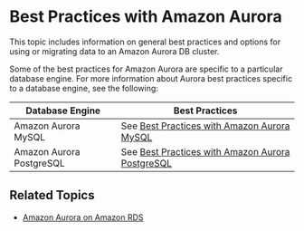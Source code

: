 # Best Practices with Amazon Aurora<a name="Aurora.BestPractices"></a>

This topic includes information on general best practices and options for using or migrating data to an Amazon Aurora DB cluster\.

Some of the best practices for Amazon Aurora are specific to a particular database engine\. For more information about Aurora best practices specific to a database engine, see the following:


| Database Engine | Best Practices | 
| --- | --- | 
|  Amazon Aurora MySQL  |  See [Best Practices with Amazon Aurora MySQL](AuroraMySQL.BestPractices.md)  | 
|  Amazon Aurora PostgreSQL  |  See [Best Practices with Amazon Aurora PostgreSQL](AuroraPostgreSQL.BestPractices.md)  | 

## Related Topics<a name="Aurora.BestPractices.RelatedTopics"></a>

+ [Amazon Aurora on Amazon RDS](CHAP_Aurora.md)